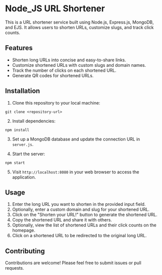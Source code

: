 # Node_JS URL Shortener 

This is a URL shortener service built using Node.js, Express.js, MongoDB, and EJS. It allows users to shorten URLs, customize slugs, and track click counts.

## Features

- Shorten long URLs into concise and easy-to-share links.
- Customize shortened URLs with custom slugs and domain names.
- Track the number of clicks on each shortened URL.
- Generate QR codes for shortened URLs.

## Installation

1. Clone this repository to your local machine:

```
git clone <repository-url>
```

2. Install dependencies:

```
npm install
```

3. Set up a MongoDB database and update the connection URL in `server.js`.

4. Start the server:

```
npm start
```

5. Visit `http://localhost:8080` in your web browser to access the application.

## Usage

1. Enter the long URL you want to shorten in the provided input field.
2. Optionally, enter a custom domain and slug for your shortened URL.
3. Click on the "Shorten your URL!" button to generate the shortened URL.
4. Copy the shortened URL and share it with others.
5. Optionally, view the list of shortened URLs and their click counts on the homepage.
6. Click on a shortened URL to be redirected to the original long URL.

## Contributing

Contributions are welcome! Please feel free to submit issues or pull requests.
